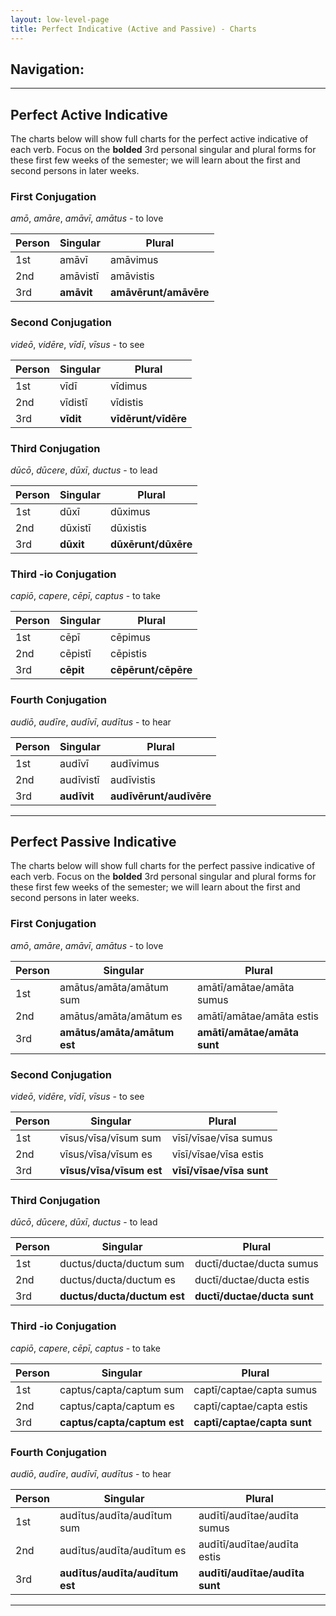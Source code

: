 ```yaml
---
layout: low-level-page
title: Perfect Indicative (Active and Passive) - Charts
---
```


## Navigation:

<hr>

## Perfect Active Indicative

The charts below will show full charts for the perfect active indicative of each verb. Focus on the **bolded** 3rd personal singular and plural forms for these first few weeks of the semester; we will learn about the first and second persons in later weeks.

### First Conjugation

*amō*, *amāre*, *amāvī*, *amātus* - to love

| Person      | Singular |Plural |
| ----------- | ----------- | ----------- |
| 1st   | amāvī       | amāvimus     |
| 2nd  | amāvistī        | amāvistis       |
| 3rd  | **amāvit**        | **amāvērunt/amāvēre**     |

### Second Conjugation

*videō*, *vidēre*, *vīdī*, *vīsus* - to see

| Person      | Singular |Plural |
| ----------- | ----------- | ----------- |
| 1st   | vīdī       | vīdimus      |
| 2nd  | vīdistī        | vīdistis      |
| 3rd  | **vīdit**        | **vīdērunt/vīdēre**     |

### Third Conjugation

*dūcō*, *dūcere*, *dūxī*, *ductus* - to lead

| Person      | Singular |Plural |
| ----------- | ----------- | ----------- |
| 1st   | dūxī       | dūximus      |
| 2nd  | dūxistī        | dūxistis       |
| 3rd  | **dūxit**        | **dūxērunt/dūxēre**     |

### Third -io Conjugation

*capiō*, *capere*, *cēpī*, *captus* - to take

| Person      | Singular |Plural |
| ----------- | ----------- | ----------- |
| 1st   | cēpī       | cēpimus      |
| 2nd  | cēpistī        | cēpistis       |
| 3rd  | **cēpit**        | **cēpērunt/cēpēre**     |

### Fourth Conjugation

*audiō*, *audīre*, *audīvī*, *audītus* - to hear

|Person      | Singular |Plural |
| ----------- | ----------- | ----------- |
| 1st   | audīvī       | audīvimus      |
| 2nd  | audīvistī        | audīvistis       |
| 3rd  | **audīvit**        | **audīvērunt/audīvēre**     |

<hr>

## Perfect Passive Indicative

The charts below will show full charts for the perfect passive indicative of each verb. Focus on the **bolded** 3rd personal singular and plural forms for these first few weeks of the semester; we will learn about the first and second persons in later weeks.

### First Conjugation

*amō*, *amāre*, *amāvī*, *amātus* - to love

| Person      | Singular |Plural |
| ----------- | ----------- | ----------- |
| 1st   | amātus/amāta/amātum sum       |  amātī/amātae/amāta sumus    |
| 2nd  | amātus/amāta/amātum es       | amātī/amātae/amāta estis       |
| 3rd  | **amātus/amāta/amātum est**        | **amātī/amātae/amāta sunt**     |

### Second Conjugation

*videō*, *vidēre*, *vīdī*, *vīsus* - to see

| Person      | Singular |Plural |
| ----------- | ----------- | ----------- |
| 1st   | vīsus/vīsa/vīsum sum       |  vīsī/vīsae/vīsa sumus    |
| 2nd  | vīsus/vīsa/vīsum es       | vīsī/vīsae/vīsa estis       |
| 3rd  | **vīsus/vīsa/vīsum est**        | **vīsī/vīsae/vīsa sunt**     |

### Third Conjugation

*dūcō*, *dūcere*, *dūxī*, *ductus* - to lead

| Person      | Singular |Plural |
| ----------- | ----------- | ----------- |
| 1st   | ductus/ducta/ductum sum       |  ductī/ductae/ducta sumus    |
| 2nd  | ductus/ducta/ductum es       | ductī/ductae/ducta estis       |
| 3rd  | **ductus/ducta/ductum est**        | **ductī/ductae/ducta sunt**     |

### Third -io Conjugation

*capiō*, *capere*, *cēpī*, *captus* - to take

| Person      | Singular |Plural |
| ----------- | ----------- | ----------- |
| 1st   | captus/capta/captum sum       |  captī/captae/capta sumus    |
| 2nd  | captus/capta/captum es       | captī/captae/capta estis       |
| 3rd  | **captus/capta/captum est**        | **captī/captae/capta sunt**     |

### Fourth Conjugation

*audiō*, *audīre*, *audīvī*, *audītus* - to hear

| Person      | Singular |Plural |
| ----------- | ----------- | ----------- |
| 1st   | audītus/audīta/audītum sum       |  audītī/audītae/audīta sumus    |
| 2nd  | audītus/audīta/audītum es       | audītī/audītae/audīta estis       |
| 3rd  | **audītus/audīta/audītum est**        | **audītī/audītae/audīta sunt**     |

<hr>
